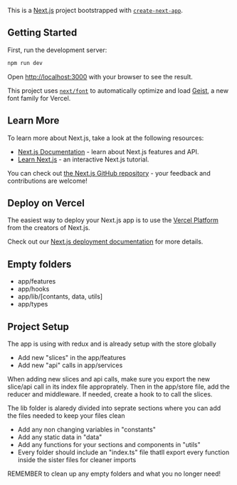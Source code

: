 This is a [Next.js](https://nextjs.org) project bootstrapped with [`create-next-app`](https://nextjs.org/docs/app/api-reference/cli/create-next-app).

## Getting Started

First, run the development server:

```bash
npm run dev
```

Open [http://localhost:3000](http://localhost:3000) with your browser to see the result.

This project uses [`next/font`](https://nextjs.org/docs/app/building-your-application/optimizing/fonts) to automatically optimize and load [Geist](https://vercel.com/font), a new font family for Vercel.

## Learn More

To learn more about Next.js, take a look at the following resources:

- [Next.js Documentation](https://nextjs.org/docs) - learn about Next.js features and API.
- [Learn Next.js](https://nextjs.org/learn) - an interactive Next.js tutorial.

You can check out [the Next.js GitHub repository](https://github.com/vercel/next.js) - your feedback and contributions are welcome!

## Deploy on Vercel

The easiest way to deploy your Next.js app is to use the [Vercel Platform](https://vercel.com/new?utm_medium=default-template&filter=next.js&utm_source=create-next-app&utm_campaign=create-next-app-readme) from the creators of Next.js.

Check out our [Next.js deployment documentation](https://nextjs.org/docs/app/building-your-application/deploying) for more details.

## Empty folders
- app/features
- app/hooks
- app/lib/[contants, data, utils]
- app/types

## Project Setup
The app is using with redux and is already setup with the store globally
- Add new "slices" in the app/features
- Add new "api" calls in app/services

When adding new slices and api calls, make sure you export the new slice/api call in its index file approprately. Then in the app/store file, add the reducer and middleware. If needed, create a hook to to call the slices.

The lib folder is alaredy divided into seprate sections where you can add the files needed to keep your files clean
- Add any non changing variables in "constants"
- Add any static data in "data"
- Add any functions for your sections and components in "utils"
- Every folder should include an "index.ts" file thatll export every function inside the sister files for cleaner imports

REMEMBER to clean up any empty folders and what you no longer need!